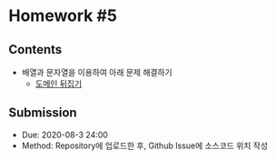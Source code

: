 # Homework #5

## Contents

- 배열과 문자열을 이용하여 아래 문제 해결하기
  - [도메인 뒤집기](src/DomainReverse.java)

## Submission

- Due: 2020-08-3 24:00
- Method: Repository에 업로드한 후, Github Issue에 소스코드 위치 작성
